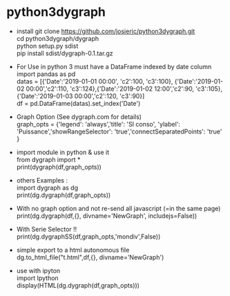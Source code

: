 # python3dygraph

* install
git clone https://github.com/josieric/python3dygraph.git  
cd python3dygraph/dygraph  
python setup.py sdist  
pip install sdist/dygraph-0.1.tar.gz  

* For Use in python 3 must have a DataFrame indexed by date column  
import pandas as pd  
datas = [{'Date':'2019-01-01 00:00', 'c2':100, 'c3':100}, {'Date':'2019-01-02 00:00','c2':110, 'c3':124},{'Date':'2019-01-02 12:00','c2':90, 'c3':105}, {'Date':'2019-01-03 00:00','c2':120, 'c3':90}]  
df = pd.DataFrame(datas).set_index('Date')  

* Graph Option (See dygraph.com for details)  
graph_opts = {'legend': 'always','title': 'SI conso', 'ylabel': 'Puissance','showRangeSelector': 'true','connectSeparatedPoints': 'true' }  

* import module in python & use it  
from dygraph import *  
print(dygraph(df,graph_opts))  

* others Examples :  
import dygraph as dg  
print(dg.dygraph(df,graph_opts))  
* With no graph option and not re-send all javascript (=in the same page)   
print(dg.dygraph(df,{}, divname='NewGraph', includejs=False))  
* With Serie Selector !!  
print(dg.dygraphSS(df,graph_opts,'mondiv',False))  

* simple export to a html autonomous file  
dg.to_html_file("t.html",df,{}, divname='NewGraph')  

* use with ipyton  
import Ipython  
display(HTML(dg.dygraph(df,graph_opts)))  


